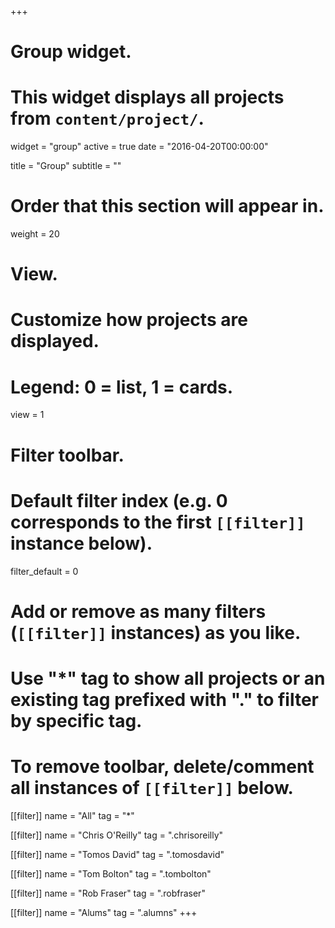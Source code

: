+++
# Group widget.
# This widget displays all projects from `content/project/`.
widget = "group"
active = true
date = "2016-04-20T00:00:00"

title = "Group"
subtitle = ""

# Order that this section will appear in.
weight = 20

# View.
# Customize how projects are displayed.
# Legend: 0 = list, 1 = cards.
view = 1

# Filter toolbar.

# Default filter index (e.g. 0 corresponds to the first `[[filter]]` instance below).
filter_default = 0

# Add or remove as many filters (`[[filter]]` instances) as you like.
# Use "*" tag to show all projects or an existing tag prefixed with "." to filter by specific tag.
# To remove toolbar, delete/comment all instances of `[[filter]]` below.
[[filter]]
  name = "All"
  tag = "*"
  
[[filter]]
  name = "Chris O'Reilly"
  tag = ".chrisoreilly"

[[filter]]
  name = "Tomos David"
  tag = ".tomosdavid"

[[filter]]
  name = "Tom Bolton"
  tag = ".tombolton"

[[filter]]
  name = "Rob Fraser"
  tag = ".robfraser"

[[filter]]
  name = "Alums"
  tag = ".alumns"
+++

